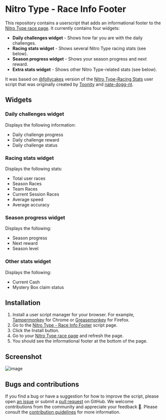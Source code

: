 # Nitro Type - Race Info Footer

This repository contains a userscript that adds an informational footer to the [Nitro Type race page](https://www.nitrotype.com/race). It currently contains four widgets:

*   **Daily challenges widget** - Shows how far you are with the daily challenges.
*   **Racing stats widget** - Shows several Nitro Type racing stats (see below).
*   **Season progress widget** - Shows your season progress and next reward.
*   **Extra stats widget** - Shows other Nitro Type-related stats (see below).

It was based on [@follycakes](https://www.nitrotype.com/racer/follycakes) version of the [Nitro Type-Racing Stats](https://greasyfork.org/en/scripts/446359-nitro-type-racing-stats) user script that was originally created by [Toonity](https://greasyfork.org/en/users/858426-toonidy) and [nate-dogg-nt](https://greasyfork.org/en/users/805959-nate-dogg-nt).

## Widgets

### Daily challenges widget

Displays the following information:

*   Daily challenge progress
*   Daily challenge reward
*   Daily challenge status

### Racing stats widget

Displays the following stats:

*   Total user races
*   Season Races
*   Team Races
*   Current Session Races
*   Average speed
*   Average accuracy

### Season progress widget

Displays the following:

*   Season progress
*   Next reward
*   Season level

### Other stats widget

Displays the following:

*   Current Cash
*   Mystery Box claim status

## Installation

1.  Install a user script manager for your browser. For example, [Tampermonkey](https://tampermonkey.net/) for Chrome or [Greasemonkey](https://addons.mozilla.org/en-US/firefox/addon/greasemonkey/) for Firefox.
2.  Go to the [Nitro Type - Race Info Footer](https://greasyfork.org/en/scripts/473595-nitro-type-race-info-footer) script page.
3.  Click the Install button.
4.  Go to your [Nitro Type race page](https://www.nitrotype.com/race) and refresh the page.
5.  You should see the informational footer at the bottom of the page.

## Screenshot

![image](https://github.com/rickstaa/nitro-type-race-info-footer/assets/17570430/351a76fe-34e0-4799-9b52-06b9f8018a14)

## Bugs and contributions

If you find a bug or have a suggestion for how to improve the script, please open [an issue](https://github.com/rickstaa/nitro-type-racing-info-footer/issues) or submit a [pull request](https://github.com/rickstaa/nitro-type-racing-info-footer/compare) on GitHub. We welcome contributions from the community and appreciate your feedback 🚀. Please consult the [contribution guidelines](CONTRIBUTING.md) for more information.
